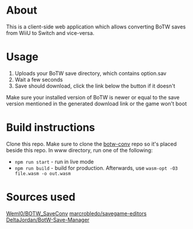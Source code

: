 # About
This is a client-side web application which allows converting BoTW saves from WiiU to Switch and vice-versa.

# Usage
1. Uploads your BoTW save directory, which contains option.sav
2. Wait a few seconds
3. Save should download, click the link below the button if it doesn't

Make sure your installed version of BoTW is newer or equal to the save version mentioned in the generated download link or the game won't boot

# Build instructions
Clone this repo. Make sure to clone the [botw-conv]() repo so it's placed beside this repo.
In www directory, run one of the following:
* `npm run start` - run in live mode
* `npm run build` - build for production. Afterwards, use `wasm-opt -O3 file.wasm -o out.wasm`

# Sources used
[WemI0/BOTW_SaveConv](https://github.com/WemI0/BOTW_SaveConv)
[marcrobledo/savegame-editors](https://github.com/marcrobledo/savegame-editors)
[DeltaJordan/BotW-Save-Manager](https://github.com/DeltaJordan/BotW-Save-Manager)